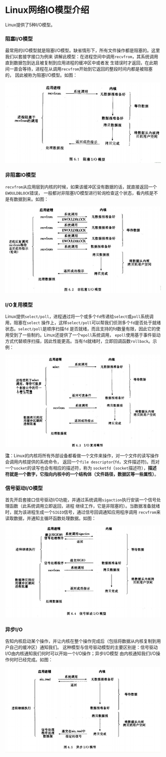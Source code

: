 Linux网络IO模型介绍
=============================================
Linux提供了5种I/O模型。

### 阻塞I/O模型
最常用的I/O模型就是阻塞I/O模型。缺省情形下，所有文件操作都是阻塞的。这里我们以套接字接口为例来
讲解此模型：在进程空间中调用`recvfrom`，其系统调用直到数据包到达且被复制到应用进程的缓冲区中或者发
生错误时才返回，在此期间一直会等待，进程在从调用`recvfrom`开始到它返回的整段时间内都是被阻塞的，
因此被称为阻塞I/O模型。如图：

![Linux阻塞IO模型](images/img1.jpg)

### 非阻塞IO模型
`recvfrom`从应用层到内核的时候，如果该缓冲区没有数据的话，就直接返回一个`EWOULDBLOCK`错误，
一般都对非阻塞I/O模型进行轮询检查这个状态，看内核是不是有数据到来。如图：

![Linux非阻塞IO模型](images/img2.jpg)

### I/O复用模型
Linux提供`select/poll`，进程通过将一个或多个`fd`传递给`select`或`poll`系统调用，阻塞在`select`
操作上，这样`select/poll`可以帮我们侦测多个`fd`是否处于就绪状态。`select/poll`是顺序扫描`fd`
是否就绪，而且支持的fd数量有限，因此它的使用受到了一些制约。Linux还提供了一个`epoll`系统调用，
`epoll`使用基于事件驱动方式代替顺序扫描，因此性能更高。当有`fd`就绪时，立即回调函数`rollback`。示例：

![LinuxI/O复用模型](images/img3.jpg)

**注**：Linux的内核将所有外部设备都看做一个文件来操作，对一个文件的读写操作会调用内核提供的系统命令，
返回一个`file descriptor`(`fd`，文件描述符)。而对一个`socket`的读写也会有相应的描述符，称为
`socketfd`（`socket`描述符），**描述符就是一个数字，它指向内核中的一个结构体（文件路径，数据区等一些属性）**。

### 信号驱动I/O模型
首先开启套接口信号驱动I/O功能，并通过系统调用`sigaction`执行安装一个信号处理函数（此系统调用立即返回，进程
继续工作，它是非阻塞的）。当数据准备就绪时，就为该进程生成一个`SIGIO`信号，通过信号回调通知应用程序调用
`recvfrom`来读取数据，并通知主循环函数处理数据。如图：

![Linux信号驱动I/O模型](images/img4.jpg)

### 异步I/O
告知内核启动某个操作，并让内核在整个操作完成后（包括将数据从内核复制到用户自己的缓冲区）通知我们。
这种模型与信号驱动模型的主要区别是：信号驱动I/O由内核通知我们何时可以开始一个I/O操作；异步I/O模型
由内核通知我们I/O操作何时已经完成。如图：

![Linux异步I/O模型](images/img5.jpg)
